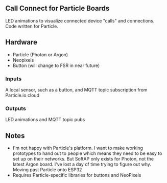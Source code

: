 ## Call Connect for Particle Boards
LED animations to visualize connected device "calls" and connections. Code written for Particle.

## Hardware
* Particle (Photon or Argon)
* Neopixels
* Button (will change to FSR in near future)

### Inputs
A local sensor, such as a button, and MQTT topic subscription from Particle.io cloud

### Outputs
LED animations and MQTT topic pubs


## Notes
* I'm not happy with Particle's platform. I want to make working prototypes to hand out to people which means they need to be easy to set up on their networks. But SoftAP only exists for Photon, not the latest Argon board. I've lost a day of time trying to figure out why. Moving past Particle onto ESP32
* Requires Particle-specific libraries for buttons and NeoPixels
